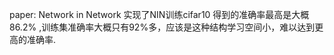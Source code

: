 paper: Network in Network
实现了NIN训练cifar10
得到的准确率最高是大概 86.2% ,训练集准确率大概只有92%多，应该是这种结构学习空间小，难以达到更高的准确率.
